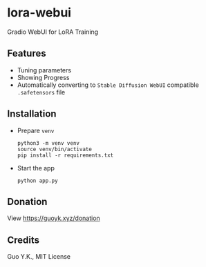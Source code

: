 # lora-webui

Gradio WebUI for LoRA Training

## Features

* Tuning parameters
* Showing Progress
* Automatically converting to `Stable Diffusion WebUI` compatible `.safetensors` file

## Installation

* Prepare `venv`

  ```shell
  python3 -m venv venv
  source venv/bin/activate
  pip install -r requirements.txt
  ```

* Start the app

  ```shell
  python app.py
  ```

## Donation

View https://guoyk.xyz/donation

## Credits

Guo Y.K., MIT License